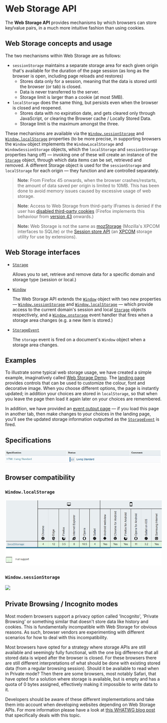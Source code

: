 # Web Storage API

The **Web Storage API** provides mechanisms by which browsers can store key/value pairs, in a much more intuitive fashion than using cookies.

## Web Storage concepts and usage

The two mechanisms within Web Storage are as follows:

- `sessionStorage` maintains a separate storage area for  each given origin that's available for the duration of the page session  (as long as the browser is open, including page reloads and restores)   
  - Stores data only for a session, meaning that the data is stored until the browser (or tab) is closed.
  - Data is never transferred to the server.
  - Storage limit is larger than a cookie (at most 5MB).
- `localStorage` does the same thing, but persists even when the browser is closed and reopened.  
  - Stores data with no expiration date, and gets cleared only  through JavaScript, or clearing the Browser cache / Locally Stored Data.
  - Storage limit is the maximum amongst the three.

These mechanisms are available via the [`Window.sessionStorage`](https://developer.mozilla.org/en-US/docs/Web/API/Window/sessionStorage) and [`Window.localStorage`](https://developer.mozilla.org/en-US/docs/Web/API/Window/localStorage) properties (to be more precise, in supporting browsers the `Window` object implements the `WindowLocalStorage` and `WindowSessionStorage` objects, which the `localStorage` and `sessionStorage` properties hang off) — invoking one of these will create an instance of the [`Storage`](https://developer.mozilla.org/en-US/docs/Web/API/Storage) object, through which data items can be set, retrieved and removed. A different Storage object is used for the `sessionStorage` and `localStorage` for each origin — they function and are controlled separately.

> **Note**: From Firefox 45 onwards, when the browser  crashes/restarts, the amount of data saved per origin is limited to  10MB. This has been done to avoid memory issues caused by excessive  usage of web storage.

> **Note**: Access to Web Storage from third-party IFrames is denied if the user has [disabled third-party cookies](https://support.mozilla.org/en-US/kb/disable-third-party-cookies) (Firefox implements this behaviour from [version 43](https://developer.mozilla.org/en-US/docs/Mozilla/Firefox/Releases/43) onwards.)

> **Note:** Web Storage is not the same as [mozStorage](https://developer.mozilla.org/en-US/docs/Storage) (Mozilla's XPCOM interfaces to SQLite) or the [Session store API](https://developer.mozilla.org/en-US/docs/Session_store_API) (an [XPCOM](https://developer.mozilla.org/en-US/docs/XPCOM) storage utility for use by extensions).

## Web Storage interfaces

- [`Storage`](https://developer.mozilla.org/en-US/docs/Web/API/Storage)

  Allows you to set, retrieve and remove data for a specific domain and storage type (session or local.)

- [`Window`](https://developer.mozilla.org/en-US/docs/Web/API/Window)

  The Web Storage API extends the [`Window`](https://developer.mozilla.org/en-US/docs/Web/API/Window) object with two new properties — [`Window.sessionStorage`](https://developer.mozilla.org/en-US/docs/Web/API/Window/sessionStorage) and [`Window.localStorage`](https://developer.mozilla.org/en-US/docs/Web/API/Window/localStorage) — which provide access to the current domain's session and local [`Storage`](https://developer.mozilla.org/en-US/docs/Web/API/Storage) objects respectively, and a [`Window.onstorage`](https://developer.mozilla.org/en-US/docs/Web/API/Window/onstorage) event handler that fires when a storage area changes (e.g. a new item is stored.)

- [`StorageEvent`](https://developer.mozilla.org/en-US/docs/Web/API/StorageEvent)

  The `storage` event is fired on a document's `Window` object when a storage area changes.

## Examples

To illustrate some typical web storage usage, we have created a simple example, imaginatively called [Web Storage Demo](https://github.com/mdn/dom-examples/tree/master/web-storage). The [landing page](https://mdn.github.io/dom-examples/web-storage/) provides controls that can be used to customize the colour, font and  decorative image. When you choose different options, the page is  instantly updated; in addition your choices are stored in `localStorage`, so that when you leave the page then load it again later on your choices are remembered.

In addition, we have provided an [event output page](https://mdn.github.io/dom-examples/web-storage/event.html) — if you load this page in another tab, then make changes to your  choices in the landing page, you'll see the updated storage information  outputted as the [`StorageEvent`](https://developer.mozilla.org/en-US/docs/Web/API/StorageEvent) is fired.

## Specifications

![](https://github.com/ChickenKyiv/awesome-mozilla-web-articles/blob/master/main%20folder/images/article15-folder/t1.jpg)

## Browser compatibility

### `Window.localStorage`

![](https://github.com/ChickenKyiv/awesome-mozilla-web-articles/blob/master/main%20folder/images/article15-folder/t2.jpg)

### `Window.sessionStorage`

![](https://github.com/ChickenKyiv/awesome-mozilla-web-articles/blob/master/main%20folder/images/article1-folder/t3.jpg)

## Private Browsing / Incognito modes

Most modern browsers support a privacy option called 'Incognito',  'Private Browsing' or something similar that doesn't store data like  history and cookies. This is fundamentally incompatible with Web Storage for obvious reasons. As such, browser vendors are experimenting with  different scenarios for how to deal with this incompatibility.

Most browsers have opted for a strategy where storage APIs are still  available and seemingly fully functional, with the one big difference  that all stored data is wiped after the browser is closed. For these  browsers there are still different interpretations of what should be  done with existing stored data (from a regular browsing session). Should it be available to read when in Private mode? Then there are some  browsers, most notably Safari, that have opted for a solution where  storage is available, but is empty and has a quota of 0 bytes assigned,  effectively making it impossible to write data to it.

Developers should be aware of these different implementations and  take them into account when developing websites depending on Web Storage APIs. For more information please have a look at [this WHATWG blog post](https://blog.whatwg.org/this-week-in-html-5-episode-30) that specifically deals with this topic.